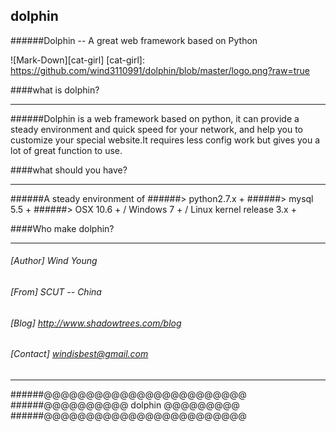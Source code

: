 ## dolphin
######Dolphin -- A great web framework based on Python 

![Mark-Down][cat-girl]
[cat-girl]: https://github.com/wind3110991/dolphin/blob/master/logo.png?raw=true

####what is dolphin?
_____________
######Dolphin is a web framework based on python, it can provide a steady environment and quick speed for your network, and help you to customize your special website.It requires less config work but gives you a lot of great function to use.


####what should you have?
_____________
######A steady environment of 
######> python2.7.x +
######> mysql 5.5 +
######> OSX 10.6 + / Windows 7 + / Linux kernel release 3.x +

####Who make dolphin?
_____________
###### [Author] Wind Young
###### [From] SCUT -- China
###### [Blog] <http://www.shadowtrees.com/blog>
###### [Contact] <windisbest@gmail.com>

_____________
######@@@@@@@@@@@@@@@@@@@@@@@@<br/>
######@@@@@@@@@@ dolphin @@@@@@@@@<br/>
######@@@@@@@@@@@@@@@@@@@@@@@@
